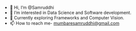 - 👋 Hi, I’m @Samruddhi
- 👀 I’m interested in Data Science and Software development.
- 🌱 Currently exploring Frameworks and Computer Vision.
- 📫 How to reach me- mumbaresamruddhi@gmail.com
                      

<!---
SamruddhiMumbare/SamruddhiMumbare is a ✨ special ✨ repository because its `README.md` (this file) appears on your GitHub profile.
You can click the Preview link to take a look at your changes.
--->
